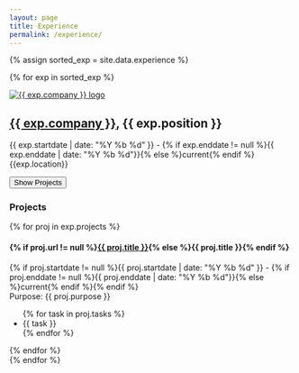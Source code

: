```yaml
---
layout: page
title: Experience
permalink: /experience/
---
```


{% assign sorted_exp = site.data.experience %}

{% for exp in sorted_exp  %}
<div id="experience{{ forloop.index }}" class="experience">
	<div class="media">
		<div class="media-left">
			<a href="{{ exp.company_url }}">
				<img class="media-object" src="{{ exp.company_img }}" alt="{{ exp.company }} logo">
			</a>
		</div>
		<div class="media-body">
			<h2 class="media-heading"><a href="{{ exp.company_url }}">{{ exp.company }}</a>, {{ exp.position }}</h2>
			<p>{{ exp.startdate | date: "%Y %b %d" }} - {% if exp.enddate != null %}{{ exp.enddate | date: "%Y %b %d"}}{% else 	%}current{% endif %}<br />{{exp.location}}</p>
		</div>
	</div>
	<div>
	<button type="button" class="btn btn-info" data-toggle="collapse" data-target="#projects{{ forloop.index }}">Show Projects</button>
	</div>
	<div id="projects{{ forloop.index }}" class="collapse">
		<h3>Projects</h3>
		{% for proj in exp.projects %}
		<h4>{% if proj.url != null %}<a href="{{ proj.url }}">{{ proj.title }}</a>{% else %}{{ proj.title }}{% endif %}</h4>
		<p>{% if proj.startdate != null %}{{ proj.startdate | date: "%Y %b %d" }} - {% if proj.enddate != null %}{{ proj.enddate | 	date: "%Y %b %d"}}{% else %}current{% endif %}{% endif %}<br />Purpose: {{ proj.purpose }}<br />
			<ul>
				{% for task in proj.tasks %}
				<li>{{ task }}</li>
				{% endfor %}
			</ul>
		</p>
		{% endfor %}
	</div>
</div>
{% endfor %}





